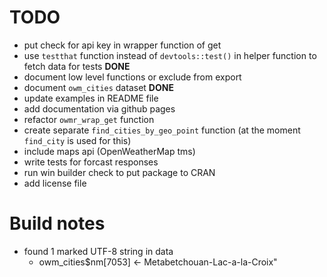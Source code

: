 # TODO

* put check for api key in wrapper function of get
* use `testthat` function instead of `devtools::test()` in helper function to fetch data for tests __DONE__
* document low level functions or exclude from export
* document `owm_cities` dataset __DONE__
* update examples in README file
* add documentation via github pages
* refactor `owmr_wrap_get` function
* create separate `find_cities_by_geo_point` function (at the moment `find_city` is used for this)
* include maps api (OpenWeatherMap tms)
* write tests for forcast responses
* run win builder check to put package to CRAN
* add license file

# Build notes

* found 1 marked UTF-8 string in data
  - owm_cities$nm[7053] <- Metabetchouan-Lac-a-la-Croix"
